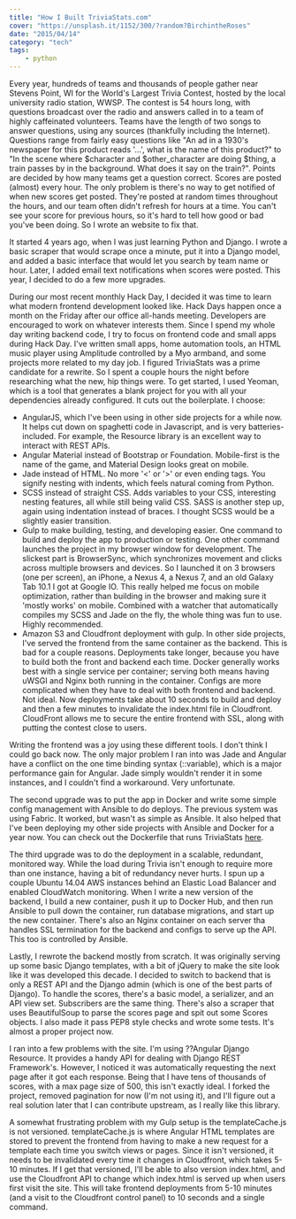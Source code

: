 ```yaml
---
title: "How I Built TriviaStats.com"
cover: "https://unsplash.it/1152/300/?random?BirchintheRoses"
date: "2015/04/14"
category: "tech"
tags:
    - python
---
```


Every year, hundreds of teams and thousands of people gather near Stevens
Point, WI for the World's Largest Trivia Contest, hosted by the local
university radio station, WWSP. The contest is 54 hours long, with
questions broadcast over the radio and answers called in to a team of
highly caffeinated volunteers. Teams have the length of two songs
to answer questions, using any sources (thankfully including the
Internet). Questions range from fairly easy questions like
"An ad in a 1930's newspaper for this product reads '...', what is
the name of this product?" to "In the scene where $character and
$other_character are doing $thing, a train passes by in the background.
What does it say on the train?". Points are decided by how many teams
get a question correct. Scores are posted (almost) every hour. The only
problem is there's no way to get notified of when new scores get posted.
They're posted at random times throughout the hours, and our team often
didn't refresh for hours at a time. You can't see your score for previous
hours, so it's hard to tell how good or bad you've been doing.
So I wrote an website to fix that.

It started 4 years ago, when I was just learning Python and Django.
I wrote a basic scraper that would scrape once a minute, put it into
a Django model, and added a basic interface that would let you search
by team name or hour. Later, I added email text notifications when
scores were posted. This year, I decided to do a few more upgrades.

During our most recent monthly Hack Day, I decided it was time to learn
what modern frontend development looked like. Hack Days happen once a
month on the Friday after our office all-hands meeting. Developers are
encouraged to work on whatever interests them. Since I spend my whole
day writing backend code, I try to focus on frontend code and small apps
during Hack Day. I've written small apps,
home automation tools, an HTML music player using Amplitude controlled
by a Myo armband, and some projects more related to my day job.
I figured TriviaStats was a prime candidate for a rewrite.
So I spent a couple hours the night before researching what the new, hip
things were. To get started, I used Yeoman, which is a tool
that generates a blank project for you with all your dependencies
already configured. It cuts out the boilerplate. I choose:

* AngularJS, which I've been using in other side projects for a while
  now. It helps cut down on spaghetti code in Javascript, and is very
  batteries-included. For example, the Resource library is an excellent
  way to interact with REST APIs.
* Angular Material instead of Bootstrap or Foundation. Mobile-first
  is the name of the game, and Material Design looks great on mobile.
* Jade instead of HTML. No more '<' or '>' or even ending tags.
  You signify nesting with indents, which feels natural coming from
  Python.
* SCSS instead of straight CSS. Adds variables to your CSS, interesting
  nesting features, all while still being valid CSS. SASS is another
  step up, again using indentation instead of braces. I thought SCSS
  would be a slightly easier transition.
* Gulp to make building, testing, and developing easier. One command
  to build and deploy the app to production or testing. One other
  command launches the project in my browser window for development.
  The slickest part is BrowserSync, which synchronizes movement and
  clicks across multiple browsers and devices. So I launched it on
  3 browsers (one per screen), an iPhone, a Nexus 4, a Nexus 7, and an
  old Galaxy Tab 10.1 I got at Google IO. This really helped me focus
  on mobile optimization, rather than building in the browser and making
  sure it 'mostly works' on mobile. Combined with a watcher that
  automatically compiles my SCSS and Jade on the fly, the whole thing was
  fun to use. Highly recommended.
* Amazon S3 and Cloudfront deployment with gulp. In other side projects, I've served
  the frontend from the same container as the backend. This is bad for a
  couple reasons. Deployments take longer, because you have to build both
  the front and backend each time. Docker generally works best with a single
  service per container; serving both means having uWSGI and Nginx
  both running in the container. Configs are more complicated when they
  have to deal with both frontend and backend. Not ideal. Now deployments
  take about 10 seconds to build and deploy and then a few minutes
  to invalidate the index.html file in Cloudfront.
  CloudFront allows me to secure the entire frontend with SSL, along with
  putting the contest close to users.

Writing the frontend was a joy using these different tools. I don't think
I could go back now. The only major problem I ran into was Jade and
Angular have a conflict on the one time binding syntax (::variable), which
is a major performance gain for Angular. Jade simply wouldn't render it
in some instances, and I couldn't find a workaround. Very unfortunate.

The second upgrade was to put the app in Docker and write some simple config
management with Ansible to do deploys. The previous system was using
Fabric. It worked, but wasn't as simple as Ansible. It also helped
that I've been deploying my other side projects with Ansible and Docker
for a year now. You can check out the Dockerfile that runs TriviaStats
[here](https://github.com/pcsforeducation/90fm_trivia_stats/blob/master/Dockerfile).

The third upgrade was to do the deployment in a scalable, redundant, monitored
way. While the load during Trivia isn't enough to require more than one
instance, having a bit of redundancy never hurts. I spun up a couple
Ubuntu 14.04 AWS instances behind an Elastic Load Balancer and enabled
CloudWatch monitoring. When I write a new version of the backend, I build
a new container, push it up to Docker Hub, and then run Ansible to pull
down the container, run database migrations, and start up the new
container. There's also an Nginx container on each server tha handles
SSL termination for the backend and configs to serve up the API. This
too is controlled by Ansible.

Lastly, I rewrote the backend mostly from scratch. It was originally serving up some
basic Django templates, with a bit of jQuery to make the site look like
it was developed this decade. I decided to switch to backend that is
only a REST API and the Django admin (which is one of the best parts of
Django). To handle the scores, there's a basic model, a serializer, and an
API view set. Subscribers are the same thing. There's also a scraper that
uses BeautifulSoup to parse the scores page and spit out some Scores
objects. I also made it pass PEP8 style checks and wrote some tests. It's
almost a proper project now.

I ran into a few problems with the site. I'm using ??Angular Django Resource.
It provides a handy API for dealing with Django REST Framework's.
However, I noticed it was automatically requesting the next page after it got
each response. Being that I have tens of thousands of scores, with a max
page size of 500, this isn't exactly ideal. I forked the project, removed
pagination for now (I'm not using it), and I'll figure out a real solution
later that I can contribute upstream, as I really like this library.

A somewhat frustrating problem with my Gulp setup is the templateCache.js is
not versioned. templateCache.js is where Angular HTML templates are stored
to prevent the frontend from having to make a new request for a template
each time you switch views or pages. Since it isn't versioned, it needs
to be invalidated every time it changes in Cloudfront, which takes 5-10
minutes. If I get that versioned, I'll be able to also version index.html,
and use the Cloudfront API to change which index.html is served up when
users first visit the site. This will take frontend deployments from 5-10
minutes (and a visit to the Cloudfront control panel) to 10 seconds and
a single command.
